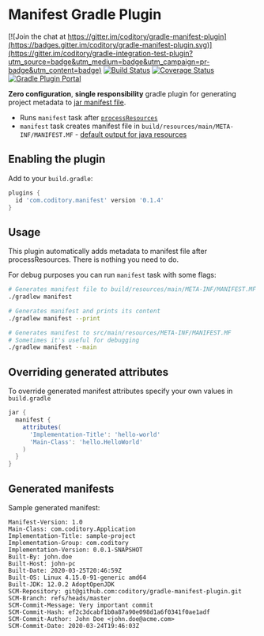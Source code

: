# Manifest Gradle Plugin

[![Join the chat at https://gitter.im/coditory/gradle-manifest-plugin](https://badges.gitter.im/coditory/gradle-manifest-plugin.svg)](https://gitter.im/coditory/gradle-integration-test-plugin?utm_source=badge&utm_medium=badge&utm_campaign=pr-badge&utm_content=badge)
[![Build Status](https://travis-ci.org/coditory/gradle-manifest-plugin.svg?branch=master)](https://travis-ci.org/coditory/gradle-manifest-plugin)
[![Coverage Status](https://coveralls.io/repos/github/coditory/gradle-manifest-plugin/badge.svg)](https://coveralls.io/github/coditory/gradle-manifest-plugin)
[![Gradle Plugin Portal](https://img.shields.io/badge/Plugin_Portal-v0.1.4-green.svg)](https://plugins.gradle.org/plugin/com.coditory.manifest)

**Zero configuration**, **single responsibility** gradle plugin for generating project metadata to [jar manifest file](https://docs.oracle.com/javase/tutorial/deployment/jar/manifestindex.html).

- Runs `manifest` task after [`processResources`](https://docs.gradle.org/current/userguide/java_plugin.html#sec:java_tasks)
- `manifest` task creates manifest file in `build/resources/main/META-INF/MANIFEST.MF` - [default output for java resources](https://docs.gradle.org/current/userguide/java_plugin.html#sec:source_set_properties)

## Enabling the plugin

Add to your `build.gradle`:

```gradle
plugins {
  id 'com.coditory.manifest' version '0.1.4'
}
```

## Usage
This plugin automatically adds metadata to manifest file after processResources.
There is nothing you need to do.

For debug purposes you can run `manifest` task with some flags:
```sh
# Generates manifest file to build/resources/main/META-INF/MANIFEST.MF
./gradlew manifest

# Generates manifest and prints its content
./gradlew manifest --print

# Generates manifest to src/main/resources/META-INF/MANIFEST.MF
# Sometimes it's useful for debugging
./gradlew manifest --main
```

## Overriding generated attributes
To override generated manifest attributes specify your own values in `build.gradle`

```gradle
jar {
  manifest {
    attributes(
      'Implementation-Title': 'hello-world'
      'Main-Class': 'hello.HelloWorld'
    )
  }
}
```

## Generated manifests

Sample generated manifest:

```
Manifest-Version: 1.0
Main-Class: com.coditory.Application
Implementation-Title: sample-project
Implementation-Group: com.coditory
Implementation-Version: 0.0.1-SNAPSHOT
Built-By: john.doe
Built-Host: john-pc
Built-Date: 2020-03-25T20:46:59Z
Built-OS: Linux 4.15.0-91-generic amd64
Built-JDK: 12.0.2 AdoptOpenJDK
SCM-Repository: git@github.com:coditory/gradle-manifest-plugin.git
SCM-Branch: refs/heads/master
SCM-Commit-Message: Very important commit
SCM-Commit-Hash: ef2c3dcabf1b0a87a90e098d1a6f0341f0ae1adf
SCM-Commit-Author: John Doe <john.doe@acme.com>
SCM-Commit-Date: 2020-03-24T19:46:03Z
```
